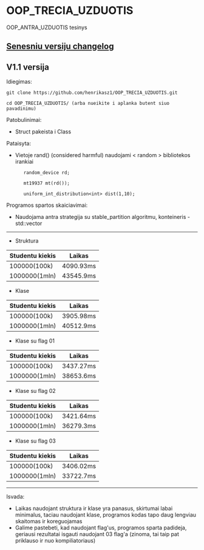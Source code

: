# OOP_TRECIA_UZDUOTIS
OOP_ANTRA_UZDUOTIS tesinys

[Senesniu versiju changelog](https://github.com/henrikasz1/OOP_TRECIA_UZDUOTIS/blob/master/README.md)
----------------------
V1.1 versija
----------------------
Idiegimas:

  `git clone https://github.com/henrikasz1/OOP_TRECIA_UZDUOTIS.git`
  
  `cd OOP_TRECIA_UZDUOTIS/ (arba nueikite i aplanka butent siuo pavadinimu)`
 
Patobulinimai:

  * Struct pakeista i Class
  
Pataisyta:

  * Vietoje rand() (considered harmful) naudojami < random > bibliotekos irankiai
  
           random_device rd;
      
           mt19937 mt(rd());
      
           uniform_int_distribution<int> dist(1,10);
  
Programos spartos skaiciavimai:

   * Naudojama antra strategija su stable_partition algoritmu, konteineris - std::vector
  
  
  
  ------------------------------------------------------------------------------------------
   * Struktura                            
 
  | Studentu kiekis |   Laikas   |         
  |-----------------|------------|          
  |    100000(100k) |  4090.93ms |          
  |   1000000(1mln) |  43545.9ms |          
  
  * Klase
  
  | Studentu kiekis |   Laikas   |
  |-----------------|------------|
  |    100000(100k) |  3905.98ms |
  |   1000000(1mln) |  40512.9ms |
  
  * Klase su flag 01
  
  | Studentu kiekis |   Laikas   |
  |-----------------|------------|
  |    100000(100k) |  3437.27ms |
  |   1000000(1mln) |  38653.6ms |
  
  * Klase su flag 02
  
  | Studentu kiekis |   Laikas   |
  |-----------------|------------|
  |    100000(100k) |  3421.64ms |
  |   1000000(1mln) |  36279.3ms |
  
  * Klase su flag 03
  
  | Studentu kiekis |   Laikas   |
  |-----------------|------------|
  |    100000(100k) |  3406.02ms |
  |   1000000(1mln) |  33722.7ms |
  
--------------------------------------------------------------------------------------------

Isvada:
 * Laikas naudojant struktura ir klase yra panasus, skirtumai labai minimalus, taciau naudojant klase, programos kodas tapo daug lengviau skaitomas ir koreguojamas
 * Galime pastebeti, kad naudojant flag'us, programos sparta padideja, geriausi rezultatai isgauti naudojant 03 flag'a (zinoma, tai taip pat priklauso ir nuo kompiliatoriaus)
  
